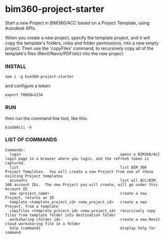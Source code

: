 # bim360-project-starter
Start a new Project in BIM360/ACC based on a Project Template, using Autodesk APIs.   

When you create a new project, specify the template project, and it will copy the template's folders, roles and folder permissions, into a new empty project.  Then use the 'copyFiles' command, to recursively copy all of the template's files (Revit/Navis/PDF/etc) into the new project.

### INSTALL
```
npm i -g bim360-project-starter
```

and configure a token:

```
export TOKEN=1234
```



### RUN

then run the command line tool, like this:

```
bim360cli -h
```



### LIST OF COMMANDS

```
Commands:
  login                                             opens a BIM360/ACC login page in a browser where you login, and the refresh token is captured.
  list                                              list BIM 360 Project Templates.  You will create a new Project from one of these existing Project templates
  accounts                                          list all ACC/BIM 360 account IDs.  The new Project you will create, will go under this Account ID
  new <project_name>                                create a new Project, returns an ID
  template <template_project_id> <new_project_id>   create a new Project, from a template
  copyfiles <template_project_id> <new_project_id>  recursively copy files from template folder into destination folder
  worksharing <folder_id>                           create a new Revit cloud worksharing file in a folder
  help [command]                                    display help for command
```
